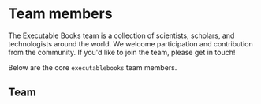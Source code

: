 # Team members

The Executable Books team is a collection of scientists, scholars, and technologists
around the world. We welcome participation and contribution from the community.
If you'd like to join the team, please get in touch!

Below are the core `executablebooks` team members. 

## Team

```{include} team_panels_code.txt
```